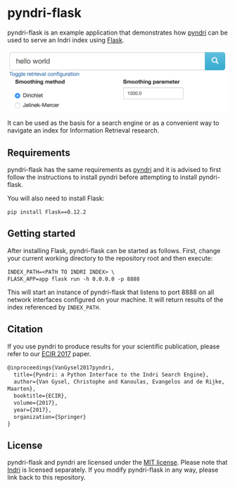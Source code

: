 pyndri-flask
============

pyndri-flask is an example application that demonstrates how [pyndri](http://github.com/cvangysel/pyndri) can be used to serve an Indri index using [Flask](http://github.com/cvangysel/pyndri).

![Screenshot of pyndri-flask.](screenshot.png?raw=true "Screenshot of pyndri-flask showing the search box and retrieval model configuration.")

It can be used as the basis for a search engine or as a convenient way to navigate an index for Information Retrieval research.

Requirements
------------

pyndri-flask has the same requirements as [pyndri](http://github.com/cvangysel/pyndri) and it is advised to first follow the instructions to install pyndri before attempting to install pyndri-flask.

You will also need to install Flask:

	pip install Flask==0.12.2
	
Getting started
---------------

After installing Flask, pyndri-flask can be started as follows. First, change your current working directory to the repository root and then execute:

	INDEX_PATH=<PATH TO INDRI INDEX> \
	FLASK_APP=app flask run -h 0.0.0.0 -p 8888

This will start an instance of pyndri-flask that listens to port 8888 on all network interfaces configured on your machine. It will return results of the index referenced by `INDEX_PATH`.

Citation
--------

If you use pyndri to produce results for your scientific publication, please refer to our [ECIR 2017](https://arxiv.org/abs/1701.00749) paper.

	@inproceedings{VanGysel2017pyndri,
	  title={Pyndri: a Python Interface to the Indri Search Engine},
	  author={Van Gysel, Christophe and Kanoulas, Evangelos and de Rijke, Maarten},
	  booktitle={ECIR},
	  volume={2017},
	  year={2017},
	  organization={Springer}
	}

License
-------

pyndri-flask and pyndri are licensed under the [MIT license](LICENSE). Please note that [Indri](http://www.lemurproject.org/indri.php) is licensed separately. If you modify pyndri-flask in any way, please link back to this repository.
